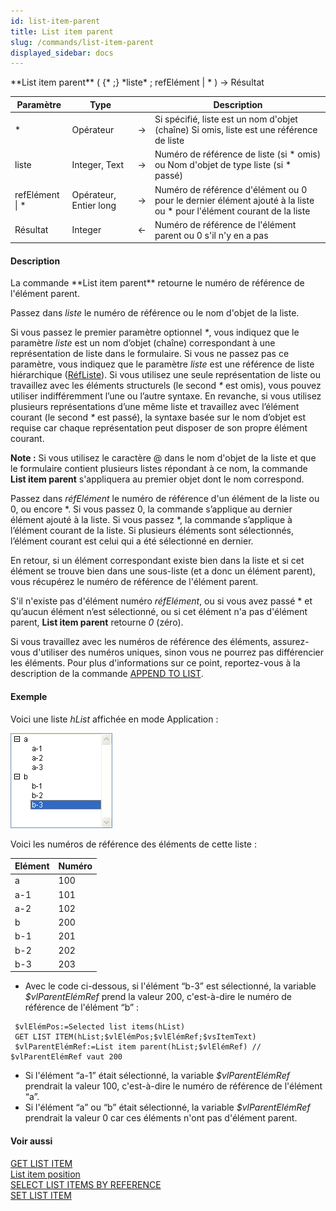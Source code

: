 ```yaml
---
id: list-item-parent
title: List item parent
slug: /commands/list-item-parent
displayed_sidebar: docs
---
```


<!--REF #_command_.List item parent.Syntax-->**List item parent** ( {* ;} *liste* ; refElément | * ) -> Résultat<!-- END REF-->
<!--REF #_command_.List item parent.Params-->
| Paramètre | Type |  | Description |
| --- | --- | --- | --- |
| * | Opérateur | &#8594;  | Si spécifié, liste est un nom d'objet (chaîne) Si omis, liste est une référence de liste |
| liste | Integer, Text | &#8594;  | Numéro de référence de liste (si * omis) ou Nom d'objet de type liste (si * passé) |
| refElément &#124; * | Opérateur, Entier long | &#8594;  | Numéro de référence d'élément ou 0 pour le dernier élément ajouté à la liste ou * pour l'élément courant de la liste |
| Résultat | Integer | &#8592; | Numéro de référence de l'élément parent ou 0 s'il n'y en a pas |

<!-- END REF-->

#### Description 

<!--REF #_command_.List item parent.Summary-->La commande **List item parent** retourne le numéro de référence de l'élément parent.<!-- END REF-->

Passez dans *liste* le numéro de référence ou le nom d'objet de la liste. 

Si vous passez le premier paramètre optionnel *\**, vous indiquez que le paramètre *liste* est un nom d’objet (chaîne) correspondant à une représentation de liste dans le formulaire. Si vous ne passez pas ce paramètre, vous indiquez que le paramètre *liste* est une référence de liste hiérarchique ([RéfListe](# "Expression de type Entier long identifiant de façon unique une liste hiérarchique")). Si vous utilisez une seule représentation de liste ou travaillez avec les éléments structurels (le second *\** est omis), vous pouvez utiliser indifféremment l’une ou l’autre syntaxe. En revanche, si vous utilisez plusieurs représentations d’une même liste et travaillez avec l’élément courant (le second *\** est passé), la syntaxe basée sur le nom d’objet est requise car chaque représentation peut disposer de son propre élément courant.

**Note :** Si vous utilisez le caractère @ dans le nom d'objet de la liste et que le formulaire contient plusieurs listes répondant à ce nom, la commande **List item parent** s'appliquera au premier objet dont le nom correspond. 

Passez dans *réfElément* le numéro de référence d'un élément de la liste ou 0, ou encore \*. Si vous passez 0, la commande s’applique au dernier élément ajouté à la liste. Si vous passez \*, la commande s’applique à l’élément courant de la liste. Si plusieurs éléments sont sélectionnés, l’élément courant est celui qui a été sélectionné en dernier.

En retour, si un élément correspondant existe bien dans la liste et si cet élément se trouve bien dans une sous-liste (et a donc un élément parent), vous récupérez le numéro de référence de l'élément parent. 

S'il n'existe pas d'élément numéro *réfElément*, ou si vous avez passé \* et qu’aucun élément n’est sélectionné, ou si cet élément n'a pas d'élément parent, **List item parent** retourne *0* (zéro).

Si vous travaillez avec les numéros de référence des éléments, assurez-vous d'utiliser des numéros uniques, sinon vous ne pourrez pas différencier les éléments. Pour plus d'informations sur ce point, reportez-vous à la description de la commande [APPEND TO LIST](append-to-list.md).

#### Exemple 

Voici une liste *hList* affichée en mode Application :

![](../assets/en/commands/pict22613.fr.png)

Voici les numéros de référence des éléments de cette liste :

| **Elément** | **Numéro** |
| ----------- | ---------- |
| a           | 100        |
| a-1         | 101        |
| a-2         | 102        |
| b           | 200        |
| b-1         | 201        |
| b-2         | 202        |
| b-3         | 203        |

* Avec le code ci-dessous, si l'élément “b-3” est sélectionné, la variable *$vlParentElémRef* prend la valeur 200, c'est-à-dire le numéro de référence de l'élément “b” :

```4d
 $vlElémPos:=Selected list items(hList)
 GET LIST ITEM(hList;$vlElémPos;$vlElémRef;$vsItemText)
 $vlParentElémRef:=List item parent(hList;$vlElémRef) // $vlParentElémRef vaut 200
```

* Si l'élément “a-1” était sélectionné, la variable *$vlParentElémRef* prendrait la valeur 100, c'est-à-dire le numéro de référence de l'élément “a”.
* Si l'élément “a” ou “b” était sélectionné, la variable *$vlParentElémRef* prendrait la valeur 0 car ces éléments n'ont pas d'élément parent.

#### Voir aussi 

[GET LIST ITEM](get-list-item.md)  
[List item position](list-item-position.md)  
[SELECT LIST ITEMS BY REFERENCE](select-list-items-by-reference.md)  
[SET LIST ITEM](set-list-item.md)  